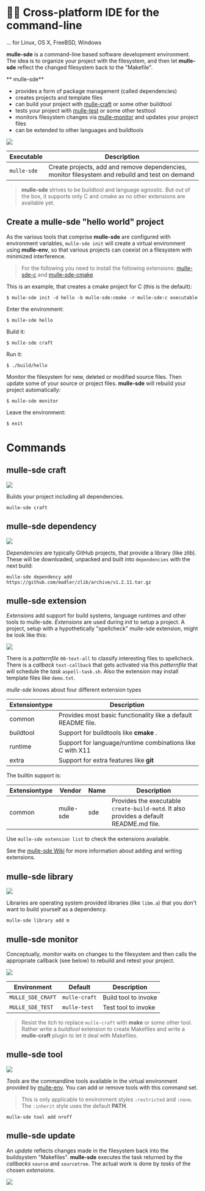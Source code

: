# 🏋🏼 Cross-platform IDE for the command-line

... for Linux, OS X, FreeBSD, Windows

**mulle-sde** is a command-line based software development environment. The
idea is to organize your project with the filesystem, and then let
**mulle-sde** reflect the changed filesystem back to the "Makefile".

** mulle-sde**

* provides a form of package management (called dependencies)
* creates projects and template files
* can build your project with [mulle-craft](//github.com/mulle-sde/mulle-craft) or some other buildtool
* tests your project with [mulle-test](//github.com/mulle-sde/mulle-test) or some other testtool
* monitors filesystem changes via [mulle-monitor](//github.com/mulle-sde/mulle-monitor) and updates your project files
* can be extended to other languages and buildtools

![](dox/mulle-sde-overview.png)



Executable      | Description
----------------|--------------------------------
`mulle-sde`     | Create projects, add and remove dependencies, monitor filesystem and rebuild and test on demand


> **mulle-sde** strives to be buildtool and language agnostic. But out of the 
> box, it supports only C
> and cmake as no other extensions are available yet.


## Create a **mulle-sde** "hello world" project

As the various tools that comprise **mulle-sde** are configured with 
environment variables, `mulle-sde init` will create  a virtual environment 
using **mulle-env**, so that various projects can coexist on a filesystem with 
minimized interference.

> For the following you need to install the following extensions:
> [mulle-sde-c](//github.com/mulle-sde/mulle-sde-c) and 
> [mulle-sde-cmake](//github.com/mulle-sde/mulle-sde-cmake) 
> 

This is an example, that creates a cmake project for C (this is the default):

```
$ mulle-sde init -d hello -b mulle-sde:cmake -r mulle-sde:c executable
```

Enter the environment:

```
$ mulle-sde hello
```

Build it:

```
$ mulle-sde craft
```

Run it:

```
$ ./build/hello
```

Monitor the filesystem for new, deleted or modified source files. Then update 
some of your source or project files. **mulle-sde** will rebuild your project 
automatically:

```
$ mulle-sde monitor
```

Leave the environment:

```
$ exit
```

# Commands

## mulle-sde craft

![](dox/mulle-sde-craft.png)

Builds your project including all dependencies.


```
mulle-sde craft
```


## mulle-sde dependency

![](dox/mulle-sde-dependency.png)

*Dependencies* are typically GitHub projects, that provide a library (like zlib).
These will be downloaded, unpacked and built into `dependencies` with the next build:

```
mulle-sde dependency add https://github.com/madler/zlib/archive/v1.2.11.tar.gz
```


## mulle-sde extension

*Extensions* add support for build systems, language runtimes and other tools to mulle-sde. *Extensions* are used during *init* to setup a project. A project, setup with a hypothetically "spellcheck" mulle-sde extension, might be look like this:

![](dox/mulle-sde-extension.png)

There is a *patternfile* `00-text-all` to classify interesting files to spellcheck. There is a *callback* `text-callback` that gets activated via this *patternfile* that will schedule the *task* `aspell-task.sh`. Also the extension may install template files like `demo.txt`.

*mulle-sde* knows about four different extension types

Extensiontype  | Description
---------------|-------------------------------------
common         | Provides most basic functionality like a default README file.
buildtool      | Support for buildtools like **cmake** .
runtime        | Support for language/runtime combinations like C with X11 
extra          | Support for extra features like **git**

The builtin support is:

Extensiontype  | Vendor    | Name   | Description
---------------|-----------|--------|--------------------------
common         | mulle-sde | sde    | Provides the executable `create-build-motd`. It also provides a default README.md file.

Use `mulle-sde extension list` to check the extensions available.

See the [mulle-sde Wiki](https://github.com/mulle-sde/mulle-sde/wiki) for more 
information about adding and writing extensions.


## mulle-sde library

![](dox/mulle-sde-library.png)

Libraries are operating system provided libraries (like `libm.a`) that you don't want to build 
yourself as a dependency.

```
mulle-sde library add m
```

## mulle-sde monitor

Conceptually, *monitor* waits on changes to the filesystem and then calls the appropriate callback (see below) to rebuild and retest your project.

![](dox/mulle-sde-monitor.png)


Environment       | Default        | Description
------------------|----------------|--------------------
`MULLE_SDE_CRAFT` | `mulle-craft`  | Build tool to invoke
`MULLE_SDE_TEST`  | `mulle-test`   | Test tool to invoke

> Resist the itch to replace `mulle-craft` with **make** or some other tool. Rather
> write a *buildtool* extension to create Makefiles and write a **mulle-craft** plugin
> to let it deal with Makefiles. 



## mulle-sde tool

![](dox/mulle-sde-tool.png)

*Tools* are the commandline tools available in the virtual environment 
provided by [mulle-env](/mulle-sde/mulle-env).
You can add or remove tools with this command set.

> This is only applicable to environment styles `:restricted` and `:none`.
> The `:inherit` style uses the default **PATH**.

```
mulle-sde tool add nroff
```

## mulle-sde update

An *update* reflects changes made in the filesystem back into the buildsystem "Makefiles". **mulle-sde** executes the task returned by the *callbacks* `source` and `sourcetree`. The actual work is done by *tasks* of the chosen *extensions*.

![](dox/mulle-sde-update.png)

